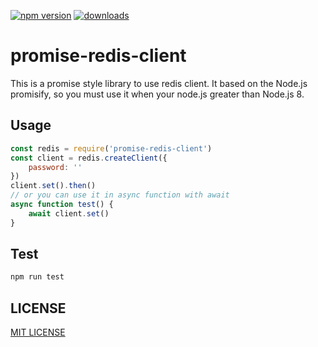 [![npm version](https://img.shields.io/npm/v/promise-redis-client.svg?style=flat)](https://www.npmjs.com/package/promise-redis-client) [![downloads](https://img.shields.io/npm/dt/promise-redis-client.svg)](https://www.npmjs.com/package/promise-redis-client)

# promise-redis-client

This is a promise style library to use redis client. It based on the Node.js promisify, so you must use it when your node.js greater than Node.js 8.


## Usage

```js
const redis = require('promise-redis-client')
const client = redis.createClient({
    password: ''
})
client.set().then()
// or you can use it in async function with await
async function test() {
    await client.set()
}
```

## Test

```js
npm run test
```

## LICENSE

[MIT LICENSE](./LICENSE)
